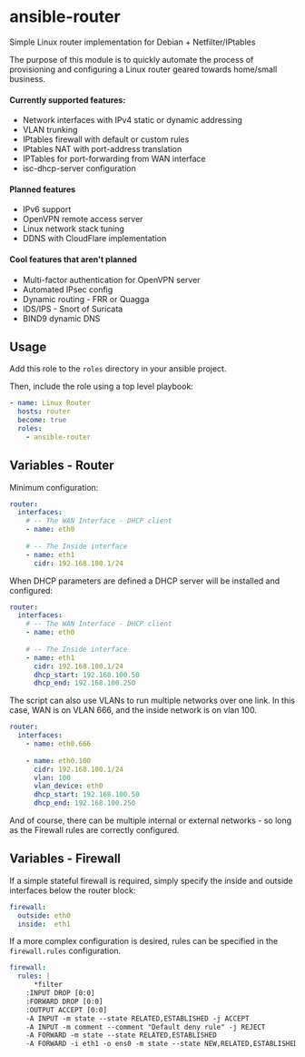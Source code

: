 # ansible-router
Simple Linux router implementation for Debian + Netfilter/IPtables

The purpose of this module is to quickly automate the process of provisioning and configuring a Linux router geared towards home/small business. 

#### Currently supported features: 

* Network interfaces with IPv4 static or dynamic addressing
* VLAN trunking
* IPtables firewall with default or custom rules
* IPtables NAT with port-address translation
* IPTables for port-forwarding from WAN interface
* isc-dhcp-server configuration 

#### Planned features

* IPv6 support
* OpenVPN remote access server 
* Linux network stack tuning
* DDNS with CloudFlare implementation 

#### Cool features that aren't planned

* Multi-factor authentication for OpenVPN server
* Automated IPsec config 
* Dynamic routing - FRR or Quagga 
* IDS/IPS - Snort of Suricata 
* BIND9 dynamic DNS



## Usage

Add this role to the `roles` directory in your ansible project.

Then, include the role using a top level playbook:

```yaml
- name: Linux Router
  hosts: router
  become: true 
  roles: 
    - ansible-router
```



## Variables - Router

Minimum configuration: 

```yaml
router: 
  interfaces: 
  	# -- The WAN Interface - DHCP client
  	- name: eth0 
  	
  	# -- The Inside interface
  	- name: eth1 
  	  cidr: 192.168.100.1/24
```



When DHCP parameters are defined a DHCP server will be installed and configured: 

```yaml
router: 
  interfaces: 
  	# -- The WAN Interface - DHCP client
  	- name: eth0 
  	
  	# -- The Inside interface
  	- name: eth1 
  	  cidr: 192.168.100.1/24
  	  dhcp_start: 192.168.100.50
  	  dhcp_end: 192.168.100.250
```



The script can also use VLANs to run multiple networks over one link. In this case, WAN is on VLAN 666, and the inside network is on vlan 100. 

```yaml
router: 
  interfaces: 
    - name: eth0.666
    
    - name: eth0.100
      cidr: 192.168.100.1/24
      vlan: 100
      vlan_device: eth0
  	  dhcp_start: 192.168.100.50
  	  dhcp_end: 192.168.100.250
```



And of course, there can be multiple internal or external networks - so long as the Firewall rules are correctly configured. 



## Variables - Firewall 

If a simple stateful firewall is required, simply specify the inside and outside interfaces below the router block: 

```yaml
firewall: 
  outside: eth0
  inside:  eth1
```



If a more complex configuration is desired, rules can be specified in the `firewall.rules` configuration. 

```yaml
firewall: 
  rules: |
      *filter
    :INPUT DROP [0:0]
    :FORWARD DROP [0:0]
    :OUTPUT ACCEPT [0:0]
    -A INPUT -m state --state RELATED,ESTABLISHED -j ACCEPT 
    -A INPUT -m comment --comment "Default deny rule" -j REJECT 
    -A FORWARD -m state --state RELATED,ESTABLISHED 
    -A FORWARD -i eth1 -o ens0 -m state --state NEW,RELATED,ESTABLISHED
```


